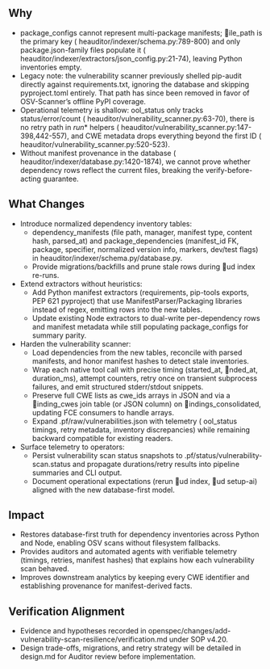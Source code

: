 ## Why
- package_configs cannot represent multi-package manifests; ile_path is the primary key (	heauditor/indexer/schema.py:789-800) and only package.json-family files populate it (	heauditor/indexer/extractors/json_config.py:21-74), leaving Python inventories empty.
- Legacy note: the vulnerability scanner previously shelled pip-audit directly against requirements.txt, ignoring the database and skipping pyproject.toml entirely. That path has since been removed in favor of OSV-Scanner’s offline PyPI coverage.
- Operational telemetry is shallow: 	ool_status only tracks status/error/count (	heauditor/vulnerability_scanner.py:63-70), there is no retry path in _run_* helpers (	heauditor/vulnerability_scanner.py:147-398,442-557), and CWE metadata drops everything beyond the first ID (	heauditor/vulnerability_scanner.py:520-523).
- Without manifest provenance in the database (	heauditor/indexer/database.py:1420-1874), we cannot prove whether dependency rows reflect the current files, breaking the verify-before-acting guarantee.

## What Changes
- Introduce normalized dependency inventory tables:
  - dependency_manifests (file path, manager, manifest type, content hash, parsed_at) and package_dependencies (manifest_id FK, package, specifier, normalized version info, markers, dev/test flags) in 	heauditor/indexer/schema.py/database.py.
  - Provide migrations/backfills and prune stale rows during ud index re-runs.
- Extend extractors without heuristics:
  - Add Python manifest extractors (requirements, pip-tools exports, PEP 621 pyproject) that use ManifestParser/Packaging libraries instead of regex, emitting rows into the new tables.
  - Update existing Node extractors to dual-write per-dependency rows and manifest metadata while still populating package_configs for summary parity.
- Harden the vulnerability scanner:
  - Load dependencies from the new tables, reconcile with parsed manifests, and honor manifest hashes to detect stale inventories.
  - Wrap each native tool call with precise timing (started_at, nded_at, duration_ms), attempt counters, retry once on transient subprocess failures, and emit structured stderr/stdout snippets.
  - Preserve full CWE lists as cwe_ids arrays in JSON and via a inding_cwes join table (or JSON column) on indings_consolidated, updating FCE consumers to handle arrays.
  - Expand .pf/raw/vulnerabilities.json with telemetry (	ool_status timings, retry metadata, inventory discrepancies) while remaining backward compatible for existing readers.
- Surface telemetry to operators:
  - Persist vulnerability scan status snapshots to .pf/status/vulnerability-scan.status and propagate durations/retry results into pipeline summaries and CLI output.
  - Document operational expectations (rerun ud index, ud setup-ai) aligned with the new database-first model.

## Impact
- Restores database-first truth for dependency inventories across Python and Node, enabling OSV scans without filesystem fallbacks.
- Provides auditors and automated agents with verifiable telemetry (timings, retries, manifest hashes) that explains how each vulnerability scan behaved.
- Improves downstream analytics by keeping every CWE identifier and establishing provenance for manifest-derived facts.

## Verification Alignment
- Evidence and hypotheses recorded in openspec/changes/add-vulnerability-scan-resilience/verification.md under SOP v4.20.
- Design trade-offs, migrations, and retry strategy will be detailed in design.md for Auditor review before implementation.

